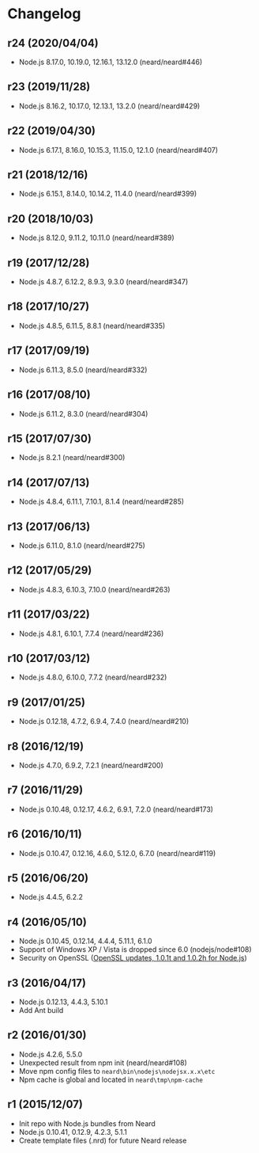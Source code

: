 # Changelog

## r24 (2020/04/04)

* Node.js 8.17.0, 10.19.0, 12.16.1, 13.12.0 (neard/neard#446)

## r23 (2019/11/28)

* Node.js 8.16.2, 10.17.0, 12.13.1, 13.2.0 (neard/neard#429)

## r22 (2019/04/30)

* Node.js 6.17.1, 8.16.0, 10.15.3, 11.15.0, 12.1.0 (neard/neard#407)

## r21 (2018/12/16)

* Node.js 6.15.1, 8.14.0, 10.14.2, 11.4.0 (neard/neard#399)

## r20 (2018/10/03)

* Node.js 8.12.0, 9.11.2, 10.11.0 (neard/neard#389)

## r19 (2017/12/28)

* Node.js 4.8.7, 6.12.2, 8.9.3, 9.3.0 (neard/neard#347)

## r18 (2017/10/27)

* Node.js 4.8.5, 6.11.5, 8.8.1 (neard/neard#335)

## r17 (2017/09/19)

* Node.js 6.11.3, 8.5.0 (neard/neard#332)

## r16 (2017/08/10)

* Node.js 6.11.2, 8.3.0 (neard/neard#304)

## r15 (2017/07/30)

* Node.js 8.2.1 (neard/neard#300)

## r14 (2017/07/13)

* Node.js 4.8.4, 6.11.1, 7.10.1, 8.1.4 (neard/neard#285)

## r13 (2017/06/13)

* Node.js 6.11.0, 8.1.0 (neard/neard#275)

## r12 (2017/05/29)

* Node.js 4.8.3, 6.10.3, 7.10.0 (neard/neard#263)

## r11 (2017/03/22)

* Node.js 4.8.1, 6.10.1, 7.7.4 (neard/neard#236)

## r10 (2017/03/12)

* Node.js 4.8.0, 6.10.0, 7.7.2 (neard/neard#232)

## r9 (2017/01/25)

* Node.js 0.12.18, 4.7.2, 6.9.4, 7.4.0 (neard/neard#210)

## r8 (2016/12/19)

* Node.js 4.7.0, 6.9.2, 7.2.1 (neard/neard#200)

## r7 (2016/11/29)

* Node.js 0.10.48, 0.12.17, 4.6.2, 6.9.1, 7.2.0 (neard/neard#173)

## r6 (2016/10/11)

* Node.js 0.10.47, 0.12.16, 4.6.0, 5.12.0, 6.7.0 (neard/neard#119)

## r5 (2016/06/20)

* Node.js 4.4.5, 6.2.2

## r4 (2016/05/10)

* Node.js 0.10.45, 0.12.14, 4.4.4, 5.11.1, 6.1.0
* Support of Windows XP / Vista is dropped since 6.0 (nodejs/node#108)
* Security on OpenSSL ([OpenSSL updates, 1.0.1t and 1.0.2h for Node.js](https://nodejs.org/en/blog/vulnerability/openssl-may-2016/))

## r3 (2016/04/17)

* Node.js 0.12.13, 4.4.3, 5.10.1
* Add Ant build

## r2 (2016/01/30)

* Node.js 4.2.6, 5.5.0
* Unexpected result from npm init (neard/neard#108)
* Move npm config files to `neard\bin\nodejs\nodejsx.x.x\etc`
* Npm cache is global and located in `neard\tmp\npm-cache`

## r1 (2015/12/07)

* Init repo with Node.js bundles from Neard
* Node.js 0.10.41, 0.12.9, 4.2.3, 5.1.1
* Create template files (.nrd) for future Neard release
